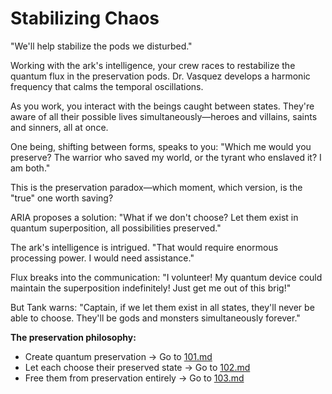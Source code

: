 # Stabilizing Chaos

"We'll help stabilize the pods we disturbed."

Working with the ark's intelligence, your crew races to restabilize the quantum flux in the preservation pods. Dr. Vasquez develops a harmonic frequency that calms the temporal oscillations.

As you work, you interact with the beings caught between states. They're aware of all their possible lives simultaneously—heroes and villains, saints and sinners, all at once.

One being, shifting between forms, speaks to you: "Which me would you preserve? The warrior who saved my world, or the tyrant who enslaved it? I am both."

This is the preservation paradox—which moment, which version, is the "true" one worth saving?

ARIA proposes a solution: "What if we don't choose? Let them exist in quantum superposition, all possibilities preserved."

The ark's intelligence is intrigued. "That would require enormous processing power. I would need assistance."

Flux breaks into the communication: "I volunteer! My quantum device could maintain the superposition indefinitely! Just get me out of this brig!"

But Tank warns: "Captain, if we let them exist in all states, they'll never be able to choose. They'll be gods and monsters simultaneously forever."

**The preservation philosophy:**

- Create quantum preservation → Go to [101.md](101.md)
- Let each choose their preserved state → Go to [102.md](102.md)
- Free them from preservation entirely → Go to [103.md](103.md)